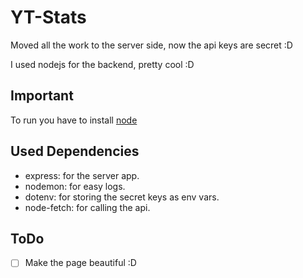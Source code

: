 # YT-Stats
Moved all the work to the server side, now the api keys are secret :D

I used nodejs for the backend, pretty cool :D


## Important 

To run you have to install [node](https://nodejs.org/en/download/)

## Used Dependencies 

  - express: for the server app.
  - nodemon: for easy logs.
  - dotenv: for storing the secret keys as env vars.
  - node-fetch: for calling the api.

## ToDo

  - [ ] Make the page beautiful :D